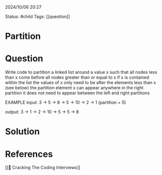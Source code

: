 2024/10/06
20:27

Status: #child 
Tags: [[question]]
# Partition
# Question

Write code to partition a linked list around a value x such that all nodes less than x come before all nodes greater than or equal to x if x is contained within the list the values of x only need to be after the elements less than x  (see below) the partition element x can appear anywhere in  the right partition it does not need to appear between the left and right partitions

EXAMPLE
input: 3 -> 5 -> 8 -> 5 -> 10 -> 2 -> 1 (partition = 5)

output: 3 -> 1 -> 2 -> 10 -> 5 -> 5 -> 8



# Solution



# References

[[📙 Cracking The Coding Interviews]]